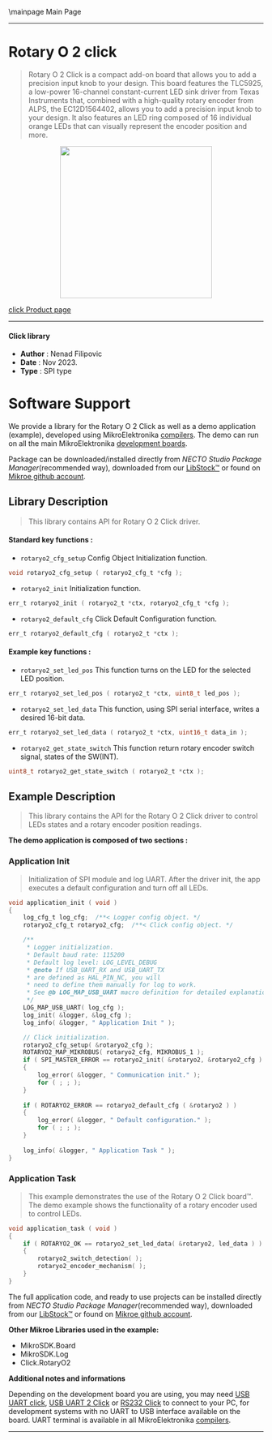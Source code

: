 \mainpage Main Page

---
# Rotary O 2 click

> Rotary O 2 Click is a compact add-on board that allows you to add a precision input knob to your design. This board features the TLC5925, a low-power 16-channel constant-current LED sink driver from Texas Instruments that, combined with a high-quality rotary encoder from ALPS, the EC12D1564402, allows you to add a precision input knob to your design. It also features an LED ring composed of 16 individual orange LEDs that can visually represent the encoder position and more.

<p align="center">
  <img src="https://download.mikroe.com/images/click_for_ide/rotaryo2_click.png" height=300px>
</p>

[click Product page](https://www.mikroe.com/rotary-o-2-click)

---


#### Click library

- **Author**        : Nenad Filipovic
- **Date**          : Nov 2023.
- **Type**          : SPI type


# Software Support

We provide a library for the Rotary O 2 Click
as well as a demo application (example), developed using MikroElektronika
[compilers](https://www.mikroe.com/necto-studio).
The demo can run on all the main MikroElektronika [development boards](https://www.mikroe.com/development-boards).

Package can be downloaded/installed directly from *NECTO Studio Package Manager*(recommended way), downloaded from our [LibStock&trade;](https://libstock.mikroe.com) or found on [Mikroe github account](https://github.com/MikroElektronika/mikrosdk_click_v2/tree/master/clicks).

## Library Description

> This library contains API for Rotary O 2 Click driver.

#### Standard key functions :

- `rotaryo2_cfg_setup` Config Object Initialization function.
```c
void rotaryo2_cfg_setup ( rotaryo2_cfg_t *cfg );
```

- `rotaryo2_init` Initialization function.
```c
err_t rotaryo2_init ( rotaryo2_t *ctx, rotaryo2_cfg_t *cfg );
```

- `rotaryo2_default_cfg` Click Default Configuration function.
```c
err_t rotaryo2_default_cfg ( rotaryo2_t *ctx );
```

#### Example key functions :

- `rotaryo2_set_led_pos` This function turns on the LED for the selected LED position.
```c
err_t rotaryo2_set_led_pos ( rotaryo2_t *ctx, uint8_t led_pos );
```

- `rotaryo2_set_led_data` This function, using SPI serial interface, writes a desired 16-bit data.
```c
err_t rotaryo2_set_led_data ( rotaryo2_t *ctx, uint16_t data_in );
```

- `rotaryo2_get_state_switch` This function return rotary encoder switch signal, states of the SW(INT).
```c
uint8_t rotaryo2_get_state_switch ( rotaryo2_t *ctx );
```

## Example Description

> This library contains the API for the Rotary O 2 Click driver 
> to control LEDs states and a rotary encoder position readings.

**The demo application is composed of two sections :**

### Application Init

> Initialization of SPI module and log UART.
> After the driver init, the app executes a default configuration and turn off all LEDs.

```c
void application_init ( void )
{
    log_cfg_t log_cfg;  /**< Logger config object. */
    rotaryo2_cfg_t rotaryo2_cfg;  /**< Click config object. */

    /** 
     * Logger initialization.
     * Default baud rate: 115200
     * Default log level: LOG_LEVEL_DEBUG
     * @note If USB_UART_RX and USB_UART_TX 
     * are defined as HAL_PIN_NC, you will 
     * need to define them manually for log to work. 
     * See @b LOG_MAP_USB_UART macro definition for detailed explanation.
     */
    LOG_MAP_USB_UART( log_cfg );
    log_init( &logger, &log_cfg );
    log_info( &logger, " Application Init " );

    // Click initialization.
    rotaryo2_cfg_setup( &rotaryo2_cfg );
    ROTARYO2_MAP_MIKROBUS( rotaryo2_cfg, MIKROBUS_1 );
    if ( SPI_MASTER_ERROR == rotaryo2_init( &rotaryo2, &rotaryo2_cfg ) )
    {
        log_error( &logger, " Communication init." );
        for ( ; ; );
    }
    
    if ( ROTARYO2_ERROR == rotaryo2_default_cfg ( &rotaryo2 ) )
    {
        log_error( &logger, " Default configuration." );
        for ( ; ; );
    }
    
    log_info( &logger, " Application Task " );
}
```

### Application Task

> This example demonstrates the use of the Rotary O 2 Click board™.
> The demo example shows the functionality of a rotary encoder used to control LEDs.

```c
void application_task ( void )
{
    if ( ROTARYO2_OK == rotaryo2_set_led_data( &rotaryo2, led_data ) )
    {
        rotaryo2_switch_detection( );
        rotaryo2_encoder_mechanism( );
    }
}
```

The full application code, and ready to use projects can be installed directly from *NECTO Studio Package Manager*(recommended way), downloaded from our [LibStock&trade;](https://libstock.mikroe.com) or found on [Mikroe github account](https://github.com/MikroElektronika/mikrosdk_click_v2/tree/master/clicks).

**Other Mikroe Libraries used in the example:**

- MikroSDK.Board
- MikroSDK.Log
- Click.RotaryO2

**Additional notes and informations**

Depending on the development board you are using, you may need
[USB UART click](https://www.mikroe.com/usb-uart-click),
[USB UART 2 Click](https://www.mikroe.com/usb-uart-2-click) or
[RS232 Click](https://www.mikroe.com/rs232-click) to connect to your PC, for
development systems with no UART to USB interface available on the board. UART
terminal is available in all MikroElektronika
[compilers](https://shop.mikroe.com/compilers).

---
